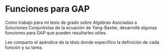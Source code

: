 # Funciones para GAP

Como trabajo para mi tesis de grado sobre Algebras Asociadas a Soluciones Conjuntistas de la ecuación de Yang-Baxter, desarrollé algunas funciones para GAP que pueden resultarles utiles. 

Les comparto el apéndice de la tésis donde especifico la definición de cada función y su tarea.

